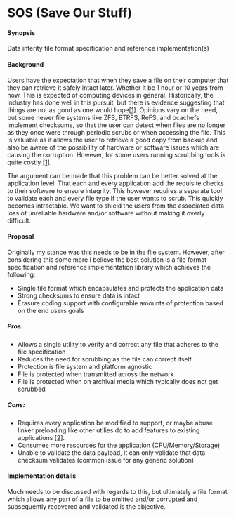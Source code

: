 # SOS (Save Our Stuff)

#### Synopsis
Data interity file format specification and reference implementation(s)

#### Background

Users have the expectation that when they save a file on their computer that they can retrieve it safely intact later.  Whether it be 1 hour or 10 years from now.  This is expected of computing devices in general.  Historically, the industry has done well in this pursuit, but there is evidence suggesting that things are not as good as one would hope[[1]](http://indico.cern.ch/event/13797/session/0/contribution/3/attachments/115080/163419/Data_integrity_v3.pdf).  Opinions vary on the need, but some newer file systems like ZFS, BTRFS, ReFS, and bcachefs implement checksums, so that the user can detect when files are no longer as they once were through periodic scrubs or when accessing the file.  This is valuable as it allows the user to retrieve a good copy from backup and also be aware of the possibility of hardware or software issues which are causing the corruption.  However, for some users running scrubbing tools is quite costly [[1]](http://indico.cern.ch/event/13797/session/0/contribution/3/attachments/115080/163419/Data_integrity_v3.pdf).

The argument can be made that this problem can be better solved at the application level.  That each and every application add the requisite checks to their software to ensure integrity.  This however requires a separate tool to validate each and every file type if the user wants to scrub.  This quickly becomes intractable.  We want to shield the users from the associated data loss of unreliable hardware and/or software without making it overly difficult.

#### Proposal

Originally my stance was this needs to be in the file system.  However, after considering this some more I believe the best solution is a file format specification and reference implementation library which achieves the following:

* Single file format which encapsulates and protects the application data
* Strong checksums to ensure data is intact
* Erasure coding support with configurable amounts of protection based on the end users goals


##### Pros:
* Allows a single utility to verify and correct any file that adheres to the file specification
* Reduces the need for scrubbing as the file can correct itself
* Protection is file system and platform agnostic
* File is protected when transmitted across the network
* File is protected when on archival media which typically does not get scrubbed

##### Cons:
* Requires every application be modified to support, or maybe abuse linker preloading like other utilies do to add features to existing applications [[2]](http://static.usenix.org/event/usenix05/tech/freenix/full_papers/eriksen/eriksen.pdf).
* Consumes more resources for the application (CPU/Memory/Storage)
* Unable to validate the data payload, it can only validate that data checksum validates (common issue for any generic solution)

#### Implementation details

Much needs to be discussed with regards to this, but ultimately a file format which allows any part of a file to be omitted and/or corrupted and subsequently recovered and validated is the objective.
